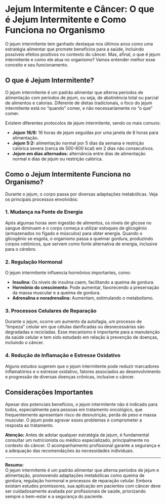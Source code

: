 # Jejum Intermitente e Câncer: O que é Jejum Intermitente e Como Funciona no Organismo

O jejum intermitente tem ganhado destaque nos últimos anos como uma estratégia alimentar que promete benefícios para a saúde, incluindo possíveis efeitos positivos no contexto do câncer. Mas, afinal, o que é jejum intermitente e como ele atua no organismo? Vamos entender melhor esse conceito e seu funcionamento.

## O que é Jejum Intermitente?

O jejum intermitente é um padrão alimentar que alterna períodos de alimentação com períodos de jejum, ou seja, de abstinência total ou parcial de alimentos e calorias. Diferente de dietas tradicionais, o foco do jejum intermitente está no “quando” comer, e não necessariamente no “o que” comer.

Existem diferentes protocolos de jejum intermitente, sendo os mais comuns:

- **Jejum 16/8:** 16 horas de jejum seguidas por uma janela de 8 horas para alimentação.
- **Jejum 5:2:** alimentação normal por 5 dias da semana e restrição calórica severa (cerca de 500-600 kcal) em 2 dias não consecutivos.
- **Jejum em dias alternados:** alternância entre dias de alimentação normal e dias de jejum ou restrição calórica.

## Como o Jejum Intermitente Funciona no Organismo?

Durante o jejum, o corpo passa por diversas adaptações metabólicas. Veja os principais processos envolvidos:

### 1. **Mudança na Fonte de Energia**

Após algumas horas sem ingestão de alimentos, os níveis de glicose no sangue diminuem e o corpo começa a utilizar estoques de glicogênio (armazenados no fígado e músculos) para obter energia. Quando o glicogênio se esgota, o organismo passa a queimar gordura, produzindo corpos cetônicos, que servem como fonte alternativa de energia, inclusive para o cérebro.

### 2. **Regulação Hormonal**

O jejum intermitente influencia hormônios importantes, como:

- **Insulina:** Os níveis de insulina caem, facilitando a queima de gordura.
- **Hormônio do crescimento:** Pode aumentar, favorecendo a preservação da massa muscular e a queima de gordura.
- **Adrenalina e noradrenalina:** Aumentam, estimulando o metabolismo.

### 3. **Processos Celulares de Reparação**

Durante o jejum, ocorre um aumento da autofagia, um processo de “limpeza” celular em que células danificadas ou desnecessárias são degradadas e recicladas. Esse mecanismo é importante para a manutenção da saúde celular e tem sido estudado em relação à prevenção de doenças, incluindo o câncer.

### 4. **Redução de Inflamação e Estresse Oxidativo**

Alguns estudos sugerem que o jejum intermitente pode reduzir marcadores inflamatórios e o estresse oxidativo, fatores associados ao desenvolvimento e progressão de diversas doenças crônicas, inclusive o câncer.

## Considerações Importantes

Apesar dos potenciais benefícios, o jejum intermitente não é indicado para todos, especialmente para pessoas em tratamento oncológico, que frequentemente apresentam risco de desnutrição, perda de peso e massa muscular. O jejum pode agravar esses problemas e comprometer a resposta ao tratamento.

**Atenção:** Antes de adotar qualquer estratégia de jejum, é fundamental consultar um nutricionista ou médico especializado, principalmente no contexto do câncer. O acompanhamento profissional garante a segurança e a adequação das recomendações às necessidades individuais.

---

**Resumo:**  
O jejum intermitente é um padrão alimentar que alterna períodos de jejum e alimentação, promovendo adaptações metabólicas como queima de gordura, regulação hormonal e processos de reparação celular. Embora existam estudos promissores, sua aplicação em pacientes com câncer deve ser cuidadosamente avaliada por profissionais de saúde, priorizando sempre o bem-estar e a segurança do paciente.